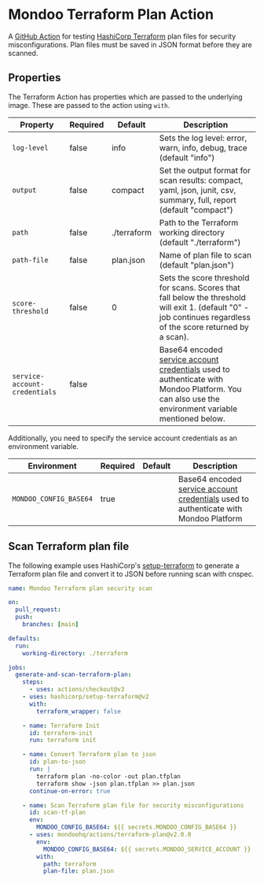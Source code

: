 # Mondoo Terraform Plan Action

A [GitHub Action](https://github.com/features/actions) for testing [HashiCorp Terraform](https://terraform.io) plan files for security misconfigurations. Plan files must be saved in JSON format before they are scanned.

## Properties

The Terraform Action has properties which are passed to the underlying image. These are passed to the action using `with`.

| Property                      | Required | Default     | Description                                                                                                                                                                                                                      |
| ----------------------------- | -------- | ----------- | -------------------------------------------------------------------------------------------------------------------------------------------------------------------------------------------------------------------------------- |
| `log-level`                   | false    | info        | Sets the log level: error, warn, info, debug, trace (default "info")                                                                                                                                                             |
| `output`                      | false    | compact     | Set the output format for scan results: compact, yaml, json, junit, csv, summary, full, report (default "compact")                                                                                                               |
| `path`                        | false    | ./terraform | Path to the Terraform working directory (default "./terraform")                                                                                                                                                                  |
| `path-file`                   | false    | plan.json   | Name of plan file to scan (default "plan.json")                                                                                                                                                                                  |
| `score-threshold`             | false    | 0           | Sets the score threshold for scans. Scores that fall below the threshold will exit 1. (default "0" - job continues regardless of the score returned by a scan).                                                                  |
| `service-account-credentials` | false    |             | Base64 encoded [service account credentials](https://mondoo.com/docs/platform/service_accounts/#creating-service-accounts) used to authenticate with Mondoo Platform. You can also use the environment variable mentioned below. |

Additionally, you need to specify the service account credentials as an environment variable.

| Environment            | Required | Default | Description                                                                                                                                                          |
| ---------------------- | -------- | ------- | -------------------------------------------------------------------------------------------------------------------------------------------------------------------- |
| `MONDOO_CONFIG_BASE64` | true     |         | Base64 encoded [service account credentials](https://mondoo.com/docs/platform/service_accounts/#creating-service-accounts) used to authenticate with Mondoo Platform |

## Scan Terraform plan file

The following example uses HashiCorp's [setup-terraform](https://github.com/hashicorp/setup-terraform) to generate a Terraform plan file and convert it to JSON before running scan with cnspec.

```yaml
name: Mondoo Terraform plan security scan

on:
  pull_request:
  push:
    branches: [main]

defaults:
  run:
    working-directory: ./terraform

jobs:
  generate-and-scan-terraform-plan:
    steps:
      - uses: actions/checkout@v3
    - uses: hashicorp/setup-terraform@v2
      with:
        terraform_wrapper: false

    - name: Terraform Init
      id: terraform-init
      run: terraform init

    - name: Convert Terraform plan to json
      id: plan-to-json
      run: |
        terraform plan -no-color -out plan.tfplan
        terraform show -json plan.tfplan >> plan.json
      continue-on-error: true

    - name: Scan Terraform plan file for security misconfigurations
      id: scan-tf-plan
      env:
        MONDOO_CONFIG_BASE64: ${{ secrets.MONDOO_CONFIG_BASE64 }}
      - uses: mondoohq/actions/terraform-plan@v2.0.0
        env:
          MONDOO_CONFIG_BASE64: ${{ secrets.MONDOO_SERVICE_ACCOUNT }}
        with:
          path: terraform
          plan-file: plan.json
```
